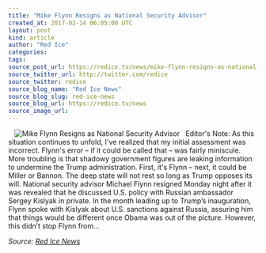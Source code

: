 ```yaml
---
title: "Mike Flynn Resigns as National Security Advisor"
created_at: 2017-02-14 06:05:00 UTC
layout: post
kind: article
author: "Red Ice"
categories: 
tags: 
source_post_url: https://redice.tv/news/mike-flynn-resigns-as-national-security-advisor
source_twitter_url: http://twitter.com/redice
source_twitter: redice
source_blog_name: "Red Ice News"
source_blog_slug: red-ice-news
source_blog_url: https://redice.tv/news
source_image_url: 
---
```

<img align="left" hspace="12" alt="Mike Flynn Resigns as National Security Advisor" src="https://rdice.net/a/c/n/17/02140659-160707-michael-flynn-getty-1160.9cd7b47f.jpg"> Editor's Note: As this situation continues to unfold, I've realized that my initial assessment was incorrect. Flynn's error – if it could be called that – was fairly miniscule. More troubling is that shadowy government figures are leaking information to undermine the Trump administration. First, it's Flynn – next, it could be Miller or Bannon. The deep state will not rest so long as Trump opposes its will. National security advisor Michael Flynn resigned Monday night after it was revealed that he discussed U.S. policy with Russian ambassador Sergey Kislyak in private. In the month leading up to Trump’s inauguration, Flynn spoke with Kislyak about U.S. sanctions against Russia, assuring him that things would be different once Obama was out of the picture. However, this didn’t stop Flynn from&#8230;<div class="">
    <i>Source: <a href="https://redice.tv/news">Red Ice News</a></i>
</div>
